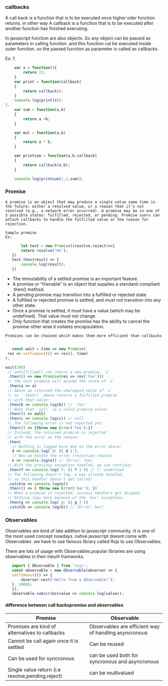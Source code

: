 ### callbacks
A call back is a function that is to be executed once higher oder function returns.
in other way A callback is a function that is to be executed after another function has finished executing.

In javascript function are also objects .So any object can be passed as parameters in calling function .and this function cal be executed inside outer function.
so the passed function as parameter is called as callbacks.


Ex:
1.  
```javascript
    var x = function(){
        return 23;
    }
    var print = function(callback)
    {
        return callback();
    }
    console.log(print(x));
2. 
    var sum = function(a,b)
    {
        return a +b;
    }

    var mul = function(a,b)
    {
        return a * b;
    }

    var printsum = function(a,b,callback)
    {
        return callback(a,b);
    }

    console.log(printsum(1,2,sum));
```
### Promise
    A promise is an object that may produce a single value some time in the future: either a resolved value, or a reason that it’s not resolved (e.g., a network error occurred). A promise may be in one of 3 possible states: fulfilled, rejected, or pending. Promise users can attach callbacks to handle the fulfilled value or the reason for rejection.
    
    Sample promise 
    Ex:
 ```javascript
        let test = new Promise((resolve,reject)=>{
        return resolve("Hi");
    })
    test.then(result => {
        console.log(result);
    })
 ```


*    The immutability of a settled promise is an important feature.
*    A promise or “thenable” is an object that supplies a standard-compliant .then() method.
*    A pending promise may transition into a fulfilled or rejected state.
*    A fulfilled or rejected promise is settled, and must not transition into any other state.
*    Once a promise is settled, it must have a value (which may be undefined). That value must not         change.
*    Only function that creates the promise has the ability to cancel the promise other wise it            voilates encapsulation.


    Promises can be chained whcih makes them more efficient than callbacks .
 ```javascript
    const wait = time => new Promise(
  res => setTimeout(() => res(), time)
);

wait(200)
  // onFulfilled() can return a new promise, `x`
  .then(() => new Promise(res => res('foo')))
  // the next promise will assume the state of `x`
  .then(a => a)
  // Above we returned the unwrapped value of `x`
  // so `.then()` above returns a fulfilled promise
  // with that value:
  .then(b => console.log(b)) // 'foo'
  // Note that `null` is a valid promise value:
  .then(() => null)
  .then(c => console.log(c)) // null
  // The following error is not reported yet:
  .then(() => {throw new Error('foo');})
  // Instead, the returned promise is rejected
  // with the error as the reason:
  .then(
    // Nothing is logged here due to the error above:
    d => console.log(`d: ${ d }`),
    // Now we handle the error (rejection reason)
    e => console.log(e)) // [Error: foo]
  // With the previous exception handled, we can continue:
  .then(f => console.log(`f: ${ f }`)) // f: undefined
  // The following doesn't log. e was already handled,
  // so this handler doesn't get called:
  .catch(e => console.log(e))
  .then(() => { throw new Error('bar'); })
  // When a promise is rejected, success handlers get skipped.
  // Nothing logs here because of the 'bar' exception:
  .then(g => console.log(`g: ${ g }`))
  .catch(h => console.log(h)) // [Error: bar]
```

### Observables 
Observables are kind of late addtion to javascript community .It is one of the most used concept nowdays.
native javascript doesnt come with Observables .we have to use famous library called Rxjs to use Observables.

There are lots of usage with Observables.popular libraries are using observables in their inbuilt framworks.
 ```javascript
    import { Observable } from 'rxjs';
    const observable = new Observable(observer => {
    setTimeout(() => {
        observer.next('Hello from a Observable!');
    }, 2000);
    });
    observable.subscribe(value => console.log(value));
```
 
#### difference between call backspromise and observables

Promise | Observable
------------ | -------------
Promises are kind of alternatives to callbacks | Observables are efficient way of handling asyncronous 
Cannot be call again once it is settled  | Can be reused
Can be used for syncronous | can be used both for syncronous and asyncronous
Single value return (i.e resolve,pending,reject) | can be multivalued



